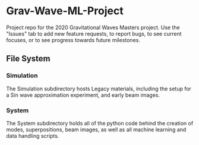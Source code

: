 # Grav-Wave-ML-Project
Project repo for the 2020 Gravitational Waves Masters project.
Use the "Issues" tab to add new feature requests, to report bugs, to see current focuses, or to see progress towards future milestones.

## File System
### Simulation
The Simulation subdirectory hosts Legacy materials, including the setup for a Sin wave approximation experiment, and early beam images.
### System
The System subdirectory holds all of the python code behind the creation of modes, superpositions, beam images, as well as all machine learning and data handling scripts.
